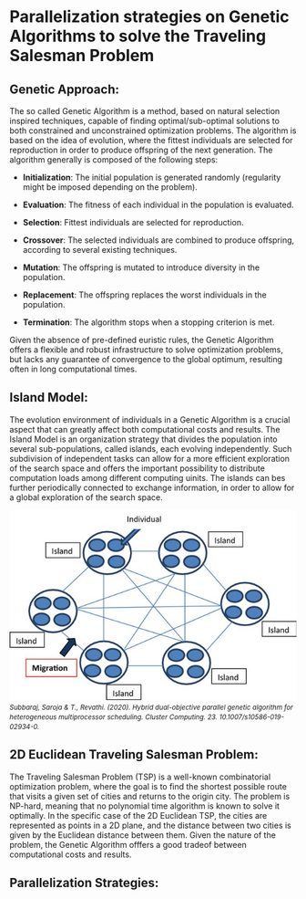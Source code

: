 # Parallelization strategies on Genetic Algorithms to solve the Traveling Salesman Problem

## Genetic Approach:

The so called Genetic Algorithm is a method, based on natural selection inspired techniques, capable of finding optimal/sub-optimal solutions to both constrained and unconstrained optimization problems. The algorithm is based on the idea of evolution, where the fittest individuals are selected for reproduction in order to produce offspring of the next generation. The algorithm generally is composed of the following steps:

- **Initialization**: The initial population is generated randomly (regularity might be imposed depending on the problem).

- **Evaluation**: The fitness of each individual in the population is evaluated.

- **Selection**: Fittest individuals are selected for reproduction.

- **Crossover**: The selected individuals are combined to produce offspring, according to several existing techniques.

- **Mutation**: The offspring is mutated to introduce diversity in the population.

- **Replacement**: The offspring replaces the worst individuals in the population.

- **Termination**: The algorithm stops when a stopping criterion is met.

Given the absence of pre-defined euristic rules, the Genetic Algorithm offers a flexible and robust infrastructure to solve optimization problems, but lacks any guarantee of convergence to the global optimum, resulting often in long computational times.

## Island Model:

The evolution environment of individuals in a Genetic Algorithm is a crucial aspect that can greatly affect both computational costs and results. The Island Model is an organization strategy that divides the population into several sub-populations, called islands, each evolving independently. Such subdivision of independent tasks can allow for a more efficient exploration of the search space and offers the important possibility to distribute computation loads among different computing uinits. The islands can bes further periodically connected to exchange information, in order to allow for a global exploration of the search space.

![Example Image](Island_model.jpg)
<small><i>
Subbaraj, Saroja & T., Revathi. (2020). Hybrid dual-objective parallel genetic algorithm for heterogeneous multiprocessor scheduling. Cluster Computing. 23. 10.1007/s10586-019-02934-0. 
</small></i>

## 2D Euclidean Traveling Salesman Problem:

The Traveling Salesman Problem (TSP) is a well-known combinatorial optimization problem, where the goal is to find the shortest possible route that visits a given set of cities and returns to the origin city. The problem is NP-hard, meaning that no polynomial time algorithm is known to solve it optimally.
In the specific case of the 2D Euclidean TSP, the cities are represented as points in a 2D plane, and the distance between two cities is given by the Euclidean distance between them.
Given the nature of the problem, the Genetic Algorithm offfers a good tradeof between computational costs and results.

## Parallelization Strategies:
